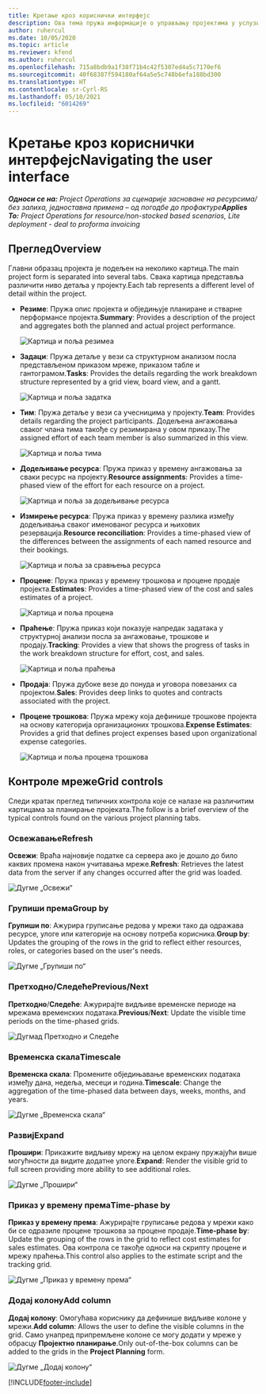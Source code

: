 ```yaml
---
title: Кретање кроз кориснички интерфејс
description: Ова тема пружа информације о управљању пројектима у услузи Dynamics 365 Project operations.
author: ruhercul
ms.date: 10/05/2020
ms.topic: article
ms.reviewer: kfend
ms.author: ruhercul
ms.openlocfilehash: 715a8bdb9a1f38f71b4c42f5307ed4a5c7170ef6
ms.sourcegitcommit: 40f68387f594180af64a5e5c748b6efa188bd300
ms.translationtype: HT
ms.contentlocale: sr-Cyrl-RS
ms.lasthandoff: 05/10/2021
ms.locfileid: "6014269"
---
```

# <a name="navigating-the-user-interface"></a><span data-ttu-id="6c5e1-103">Кретање кроз кориснички интерфејс</span><span class="sxs-lookup"><span data-stu-id="6c5e1-103">Navigating the user interface</span></span>

<span data-ttu-id="6c5e1-104">_**Односи се на:** Project Operations за сценарије засноване на ресурсима/без залиха, једноставна примена – од погодбе до профактуре_</span><span class="sxs-lookup"><span data-stu-id="6c5e1-104">_**Applies To:** Project Operations for resource/non-stocked based scenarios, Lite deployment - deal to proforma invoicing_</span></span>

## <a name="overview"></a><span data-ttu-id="6c5e1-105">Преглед</span><span class="sxs-lookup"><span data-stu-id="6c5e1-105">Overview</span></span>

<span data-ttu-id="6c5e1-106">Главни образац пројекта је подељен на неколико картица.</span><span class="sxs-lookup"><span data-stu-id="6c5e1-106">The main project form is separated into several tabs.</span></span> <span data-ttu-id="6c5e1-107">Свака картица представља различити ниво детаља у пројекту.</span><span class="sxs-lookup"><span data-stu-id="6c5e1-107">Each tab represents a different level of detail within the project.</span></span>

- <span data-ttu-id="6c5e1-108">**Резиме**: Пружа опис пројекта и обједињује планиране и стварне перформансе пројекта.</span><span class="sxs-lookup"><span data-stu-id="6c5e1-108">**Summary**: Provides a description of the project and aggregates both the planned and actual project performance.</span></span>

    ![Картица и поља резимеа](media/navigation7.png)

- <span data-ttu-id="6c5e1-110">**Задаци**: Пружа детаље у вези са структурном анализом посла представљеном приказом мреже, приказом табле и гантограмом.</span><span class="sxs-lookup"><span data-stu-id="6c5e1-110">**Tasks**: Provides the details regarding the work breakdown structure represented by a grid view, board view, and a gantt.</span></span>

    ![Картица и поља задатка](media/navigation8.png)

- <span data-ttu-id="6c5e1-112">**Тим**: Пружа детаље у вези са учесницима у пројекту.</span><span class="sxs-lookup"><span data-stu-id="6c5e1-112">**Team**: Provides details regarding the project participants.</span></span> <span data-ttu-id="6c5e1-113">Додељена ангажовања сваког члана тима такође су резимирана у овом приказу.</span><span class="sxs-lookup"><span data-stu-id="6c5e1-113">The assigned effort of each team member is also summarized in this view.</span></span>

    ![Картица и поља тима](media/navigation9.png)

- <span data-ttu-id="6c5e1-115">**Додељивање ресурса**: Пружа приказ у времену ангажовања за сваки ресурс на пројекту.</span><span class="sxs-lookup"><span data-stu-id="6c5e1-115">**Resource assignments**: Provides a time-phased view of the effort for each resource on a project.</span></span>

    ![Картица и поља за додељивање ресурса](media/navigation10.png)

- <span data-ttu-id="6c5e1-117">**Измирење ресурса**: Пружа приказ у времену разлика између додељивања сваког именованог ресурса и њихових резервација.</span><span class="sxs-lookup"><span data-stu-id="6c5e1-117">**Resource reconciliation**: Provides a time-phased view of the differences between the assignments of each named resource and their bookings.</span></span>

    ![Картица и поља за сравњења ресурса](media/navigation11.png)

- <span data-ttu-id="6c5e1-119">**Процене**: Пружа приказ у времену трошкова и процене продаје пројекта.</span><span class="sxs-lookup"><span data-stu-id="6c5e1-119">**Estimates**: Provides a time-phased view of the cost and sales estimates of a project.</span></span>

    ![Картица и поља процена](media/navigation12.png)

- <span data-ttu-id="6c5e1-121">**Праћење**: Пружа приказ који показује напредак задатака у структурној анализи посла за ангажовање, трошкове и продају.</span><span class="sxs-lookup"><span data-stu-id="6c5e1-121">**Tracking**: Provides a view that shows the progress of tasks in the work breakdown structure for effort, cost, and sales.</span></span>

    ![Картица и поља праћења](media/navigation13.png)

- <span data-ttu-id="6c5e1-123">**Продаја**: Пружа дубоке везе до понуда и уговора повезаних са пројектом.</span><span class="sxs-lookup"><span data-stu-id="6c5e1-123">**Sales**: Provides deep links to quotes and contracts associated with the project.</span></span>

- <span data-ttu-id="6c5e1-124">**Процене трошкова**: Пружа мрежу која дефинише трошкове пројекта на основу категорија организационих трошкова.</span><span class="sxs-lookup"><span data-stu-id="6c5e1-124">**Expense Estimates**: Provides a grid that defines project expenses based upon organizational expense categories.</span></span>

    ![Картица и поља процена трошкова](media/navigation14.png)

## <a name="grid-controls"></a><span data-ttu-id="6c5e1-126">Контроле мреже</span><span class="sxs-lookup"><span data-stu-id="6c5e1-126">Grid controls</span></span>

<span data-ttu-id="6c5e1-127">Следи кратак преглед типичних контрола које се налазе на различитим картицама за планирање пројеката.</span><span class="sxs-lookup"><span data-stu-id="6c5e1-127">The follow is a brief overview of the typical controls found on the various project planning tabs.</span></span>

### <a name="refresh"></a><span data-ttu-id="6c5e1-128">Освежавање</span><span class="sxs-lookup"><span data-stu-id="6c5e1-128">Refresh</span></span>

<span data-ttu-id="6c5e1-129">**Освежи**: Враћа најновије податке са сервера ако је дошло до било каквих промена након учитавања мреже.</span><span class="sxs-lookup"><span data-stu-id="6c5e1-129">**Refresh**: Retrieves the latest data from the server if any changes occurred after the grid was loaded.</span></span>

![Дугме „Освежи“](media/navigation7.png)

### <a name="group-by"></a><span data-ttu-id="6c5e1-131">Групиши према</span><span class="sxs-lookup"><span data-stu-id="6c5e1-131">Group by</span></span>

<span data-ttu-id="6c5e1-132">**Групиши по**: Ажурира груписање редова у мрежи тако да одражава ресурсе, улоге или категорије на основу потреба корисника.</span><span class="sxs-lookup"><span data-stu-id="6c5e1-132">**Group by**: Updates the grouping of the rows in the grid to reflect either resources, roles, or categories based on the user's needs.</span></span>

![Дугме „Групиши по“](media/navigation6.png)

### <a name="previousnext"></a><span data-ttu-id="6c5e1-134">Претходно/Следеће</span><span class="sxs-lookup"><span data-stu-id="6c5e1-134">Previous/Next</span></span>

<span data-ttu-id="6c5e1-135">**Претходно**/**Следеће**: Ажурирајте видљиве временске периоде на мрежама временских података.</span><span class="sxs-lookup"><span data-stu-id="6c5e1-135">**Previous**/**Next**: Update the visible time periods on the time-phased grids.</span></span>

![Дугмад Претходно и Следеће](media/navigation2.png)

### <a name="timescale"></a><span data-ttu-id="6c5e1-137">Временска скала</span><span class="sxs-lookup"><span data-stu-id="6c5e1-137">Timescale</span></span>

<span data-ttu-id="6c5e1-138">**Временска скала**: Промените обједињавање временских података између дана, недеља, месеци и година.</span><span class="sxs-lookup"><span data-stu-id="6c5e1-138">**Timescale**: Change the aggregation of the time-phased data between days, weeks, months, and years.</span></span>

![Дугме „Временска скала“](media/navigation3.png)

### <a name="expand"></a><span data-ttu-id="6c5e1-140">Развиј</span><span class="sxs-lookup"><span data-stu-id="6c5e1-140">Expand</span></span>

<span data-ttu-id="6c5e1-141">**Прошири**: Прикажите видљиву мрежу на целом екрану пружајући више могућности да видите додатне улоге.</span><span class="sxs-lookup"><span data-stu-id="6c5e1-141">**Expand**: Render the visible grid to full screen providing more ability to see additional roles.</span></span>

![Дугме „Прошири“](media/navigation4.png)

### <a name="time-phase-by"></a><span data-ttu-id="6c5e1-143">Приказ у времену према</span><span class="sxs-lookup"><span data-stu-id="6c5e1-143">Time-phase by</span></span>

<span data-ttu-id="6c5e1-144">**Приказ у времену према**: Ажурирајте груписање редова у мрежи како би се одразиле процене трошкова за процене продаје.</span><span class="sxs-lookup"><span data-stu-id="6c5e1-144">**Time-phase by**: Update the grouping of the rows in the grid to reflect cost estimates for sales estimates.</span></span> <span data-ttu-id="6c5e1-145">Ова контрола се такође односи на скрипту процене и мрежу праћења.</span><span class="sxs-lookup"><span data-stu-id="6c5e1-145">This control also applies to the estimate script and the tracking grid.</span></span>

![Дугме „Приказ у времену према“](media/navigation0.png)

### <a name="add-column"></a><span data-ttu-id="6c5e1-147">Додај колону</span><span class="sxs-lookup"><span data-stu-id="6c5e1-147">Add column</span></span>

<span data-ttu-id="6c5e1-148">**Додај колону**: Омогућава кориснику да дефинише видљиве колоне у мрежи.</span><span class="sxs-lookup"><span data-stu-id="6c5e1-148">**Add column**: Allows the user to define the visible columns in the grid.</span></span> <span data-ttu-id="6c5e1-149">Само унапред припремљене колоне се могу додати у мреже у обрасцу **Пројектно планирање**.</span><span class="sxs-lookup"><span data-stu-id="6c5e1-149">Only out-of-the-box columns can be added to the grids in the **Project Planning** form.</span></span>

![Дугме „Додај колону“](media/navigation5.png)


[!INCLUDE[footer-include](../includes/footer-banner.md)]